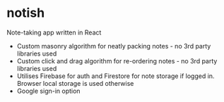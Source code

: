 # notish
Note-taking app written in React
- Custom masonry algorithm for neatly packing notes - no 3rd party libraries used
- Custom click and drag algorithm for re-ordering notes - no 3rd party libraries used
- Utilises Firebase for auth and Firestore for note storage if logged in. Browser local storage is used otherwise
- Google sign-in option
